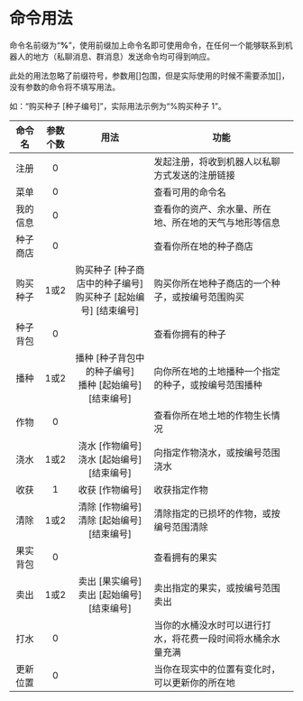 # 命令用法

命令名前缀为“<strong>%</strong>”，使用前缀加上命令名即可使用命令，在任何一个能够联系到机器人的地方（私聊消息、群消息）发送命令均可得到响应。

此处的用法忽略了前缀符号，参数用\[\]包围，但是实际使用的时候不需要添加\[\]，没有参数的命令将不填写用法。

如：“购买种子 \[种子编号\]”，实际用法示例为“%购买种子 1”。

|命令名|参数个数|用法|功能|
|:--:|:--:|:--:|--|
|注册|0||发起注册，将收到机器人以私聊方式发送的注册链接|
|菜单|0||查看可用的命令名|
|我的信息|0||查看你的资产、余水量、所在地、所在地的天气与地形等信息|
|种子商店|0||查看你所在地的种子商店|
|购买种子|1或2|购买种子 \[种子商店中的种子编号\]<br>购买种子 \[起始编号\] \[结束编号\]|购买你所在地种子商店的一个种子，或按编号范围购买|
|种子背包|0||查看你拥有的种子|
|播种|1或2|播种 \[种子背包中的种子编号\]<br>播种 \[起始编号\] \[结束编号\]|向你所在地的土地播种一个指定的种子，或按编号范围播种|
|作物|0||查看你所在地土地的作物生长情况|
|浇水|1或2|浇水 \[作物编号\]<br>浇水 \[起始编号\] \[结束编号\]|向指定作物浇水，或按编号范围浇水|
|收获|1|收获 \[作物编号\]|收获指定作物|
|清除|1或2|清除 \[作物编号\]<br>清除 \[起始编号\] \[结束编号\]|清除指定的已损坏的作物，或按编号范围清除|
|果实背包|0||查看拥有的果实|
|卖出|1或2|卖出 \[果实编号\]<br>卖出 \[起始编号\] \[结束编号\]|卖出指定的果实，或按编号范围卖出|
|打水|0||当你的水桶没水时可以进行打水，将花费一段时间将水桶余水量充满|
|更新位置|0||当你在现实中的位置有变化时，可以更新你的所在地|